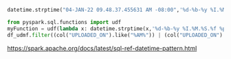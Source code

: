 ```py
datetime.strptime("04-JAN-22 09.48.37.455631 AM -08:00",'%d-%b-%y %I.%M.%S.%f %p %z').date()
```

```py
from pyspark.sql.functions import udf
myFunction = udf(lambda x: datetime.strptime(x,'%d-%b-%y %I.%M.%S.%f %p'))
df_udmf.filter((col("UPLOADED_ON").like("%AM%")) | (col("UPLOADED_ON").like("%PM%"))).withColumn('Test', to_timestamp(myFunction(substring(col('UPLOADED_ON'),1,28)))).select('Test').display()
```
https://spark.apache.org/docs/latest/sql-ref-datetime-pattern.html